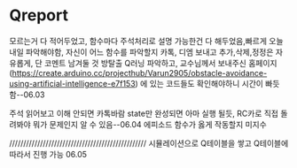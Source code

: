 # Qreport

모르는거 다 적어두었고, 함수마다 주석처리로 설명 가능한건 다 해두었음,빠르게 오늘내일 파악해야함, 자신이 어느 함수를 파악할지 카톡, 디엠 보내고 추가,삭제,정정은 자유롭게, 단 코멘트 남겨둘 것
방탈출 Q러닝 파악하고, 교수님께서 보내주신 홈페이지(https://create.arduino.cc/projecthub/Varun2905/obstacle-avoidance-using-artificial-intelligence-e7f153) 에 있는 코드들도 확인해야하니 시간이 빠듯함--06.03

주석 읽어보고 이해 안되면 카톡바람 state만 완성되면 아마 실행 될듯, RC카로 직접 돌려봐야 뭐가 문제인지 알 수 있음--06.04
에피소드 함수가 옳게 작동할지 미지수

/////////////////////////////////////////////////
시뮬레이션으로 Q테이블을 쌓고 Q테이블에 따라서 진행 가능 06.05

